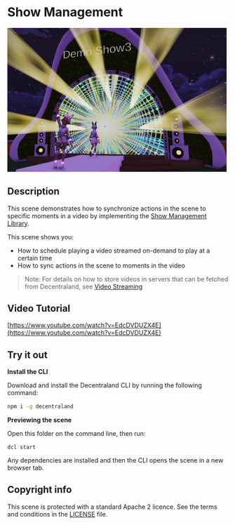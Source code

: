 # Show Management

<img src="screenshot/screenshot.png" width="500"> 

## Description

This scene demonstrates how to synchronize actions in the scene to specific moments in a video by implementing the [Show Management Library](https://github.com/decentraland/show-management#readme).

This scene shows you:

- How to schedule playing a video streamed on-demand to play at a certain time
- How to sync actions in the scene to moments in the video 

> Note: For details on how to store videos in servers that can be fetched from Decentraland, see [Video Streaming](https://github.com/decentraland-scenes/video-streaming)

## Video Tutorial

[https://www.youtube.com/watch?v=EdcDVDUZX4E](https://www.youtube.com/watch?v=EdcDVDUZX4E)

## Try it out

**Install the CLI**

Download and install the Decentraland CLI by running the following command:

```bash
npm i -g decentraland
```

**Previewing the scene**

Open this folder on the command line, then run:

```
dcl start
```

Any dependencies are installed and then the CLI opens the scene in a new browser tab.

## Copyright info

This scene is protected with a standard Apache 2 licence. See the terms and conditions in the [LICENSE](/LICENSE) file.